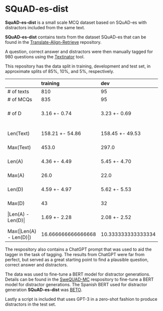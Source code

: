 # SQuAD-es-dist
__SquAD-es-dist__ is a small scale MCQ dataset based on SQuAD-es with distractors included from the same text. 

__SQuAD-es-dist__ contains texts from the dataset SQuAD-es that can be found in the [Translate-Align-Retrieve](https://github.com/ccasimiro88/TranslateAlignRetrieve) repository.

A question, correct answer and distractors were then manually tagged for 980 questions using the [Textinator](https://github.com/dkalpakchi/Textinator) tool.

This repository has the data split in training, development and test set, in approximate splits of 85%, 10%, and 5%, respectively.

|                        | training           | dev                | test            |
|:-----------------------|:-------------------|:-------------------|:----------------|
| # of texts             | 810                | 95                 | 48              |
| # of MCQs              | 835                | 95                 | 50              |
| # of D                 | 3.16 +- 0.74       | 3.23 +- 0.69       | 3.20 +- 0.75    |
| Len(Text)              | 158.21 +- 54.86    | 158.45 +- 49.53    | 158.18 +- 60.75 |
| Max(Text)              | 453.0              | 297.0              | 449.0           |
| Len(A)                 | 4.36 +- 4.49       | 5.45 +- 4.70       | 4.76 +- 4.37    |
| Max(A)                 | 26.0               | 22.0               | 19.0            |
| Len(D)                 | 4.59 +- 4.97       | 5.62 +- 5.53       | 4.08 +- 3.46    |
| Max(D)                 | 43                 | 32                 | 17              |
| \|Len(A) - Len(D)\|      | 1.69 +- 2.28       | 2.08 +- 2.52       | 1.85 +- 2.00    |
| Max(\|Len(A) - Len(D)\|) | 16.666666666666668 | 10.333333333333334 | 8.0             |

The respository also contains a ChatGPT prompt that was used to aid the tagger in the task of tagging. The results from ChatGPT were far from perfect, but served as a great starting point to find a plausible question, correct answer and distractors. 

The data was used to fine-tune a BERT model for distractor generations. Details can be found in the [SweQUAD-MC](https://github.com/dkalpakchi/SweQUAD-MC) respository to fine-tune a BERT model for distractor generations. The Spanish BERT used for distractor generation __SQuAD-es-dist__ was [BETO](https://github.com/dccuchile/beto).

Lastly a script is included that uses GPT-3 in a zero-shot fashion to produce distractors in the test set. 